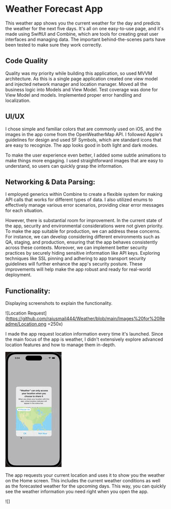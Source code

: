 # Weather Forecast App

This weather app shows you the current weather for the day and predicts the weather for the next five days. It's all on one easy-to-use page, and it's made using SwiftUI and Combine, which are tools for creating great user interfaces and managing data. The important behind-the-scenes parts have been tested to make sure they work correctly.

## Code Quality 
Quality was my priority while building this application, so used MVVM architecture. As this is a single page application created one view model and injected network manager and location manager. Moved all the business logic into Models and View Model. Test coverage was done for View Model and models. Implemented proper error handling and localization. 

## UI/UX
I chose simple and familiar colors that are commonly used on iOS, and the images in the app come from the OpenWeatherMap API. I followed Apple's guidelines for design and used SF Symbols, which are standard icons that are easy to recognize. The app looks good in both light and dark modes.

To make the user experience even better, I added some subtle animations to make things more engaging. I used straightforward images that are easy to understand, so users can quickly grasp the information. 

## Networking & Data Parsing:
I employed generics within Combine to create a flexible system for making API calls that works for different types of data. I also utilized enums to effectively manage various error scenarios, providing clear error messages for each situation.

However, there is substantial room for improvement. In the current state of the app, security and environmental considerations were not given priority. To make the app suitable for production, we can address these concerns. For instance, we can develop considering different environments such as QA, staging, and production, ensuring that the app behaves consistently across these contexts. Moreover, we can implement better security practices by securely hiding sensitive information like API keys. Exploring techniques like SSL pinning and adhering to app transport security guidelines will further enhance the app's security posture. These improvements will help make the app robust and ready for real-world deployment.

## Functionality:

Displaying screenshots to explain the functionality.

![Location Request](https://github.com/rajusmail444/Weather/blob/main/Images%20for%20Readme/Location.png =250x)

I made the app request location information every time it's launched. Since the main focus of the app is weather, I didn't extensively explore advanced location features and how to manage them in-depth.


![Home](https://github.com/rajusmail444/Weather/blob/main/Images%20for%20Readme/Weather.gif)

The app requests your current location and uses it to show you the weather on the Home screen. This includes the current weather conditions as well as the forecasted weather for the upcoming days. This way, you can quickly see the weather information you need right when you open the app.

![]





